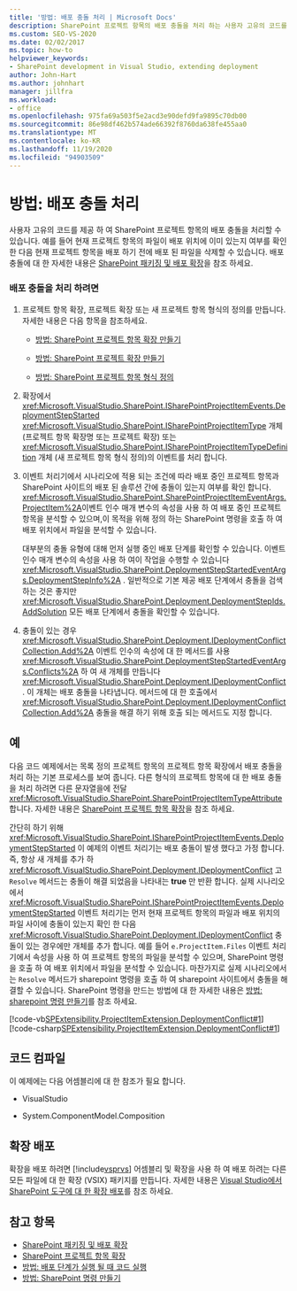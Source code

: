 ```yaml
---
title: '방법: 배포 충돌 처리 | Microsoft Docs'
description: SharePoint 프로젝트 항목의 배포 충돌을 처리 하는 사용자 고유의 코드를 구현 하는 방법의 예제를 참조 하세요.
ms.custom: SEO-VS-2020
ms.date: 02/02/2017
ms.topic: how-to
helpviewer_keywords:
- SharePoint development in Visual Studio, extending deployment
author: John-Hart
ms.author: johnhart
manager: jillfra
ms.workload:
- office
ms.openlocfilehash: 975fa69a503f5e2acd3e90defd9fa9895c70db00
ms.sourcegitcommit: 86e98df462b574ade66392f8760da638fe455aa0
ms.translationtype: MT
ms.contentlocale: ko-KR
ms.lasthandoff: 11/19/2020
ms.locfileid: "94903509"
---
```

# <a name="how-to-handle-deployment-conflicts"></a>방법: 배포 충돌 처리
  사용자 고유의 코드를 제공 하 여 SharePoint 프로젝트 항목의 배포 충돌을 처리할 수 있습니다. 예를 들어 현재 프로젝트 항목의 파일이 배포 위치에 이미 있는지 여부를 확인 한 다음 현재 프로젝트 항목을 배포 하기 전에 배포 된 파일을 삭제할 수 있습니다. 배포 충돌에 대 한 자세한 내용은 [SharePoint 패키징 및 배포 확장](../sharepoint/extending-sharepoint-packaging-and-deployment.md)을 참조 하세요.

### <a name="to-handle-a-deployment-conflict"></a>배포 충돌을 처리 하려면

1. 프로젝트 항목 확장, 프로젝트 확장 또는 새 프로젝트 항목 형식의 정의를 만듭니다. 자세한 내용은 다음 항목을 참조하세요.

    - [방법: SharePoint 프로젝트 항목 확장 만들기](../sharepoint/how-to-create-a-sharepoint-project-item-extension.md)

    - [방법: SharePoint 프로젝트 확장 만들기](../sharepoint/how-to-create-a-sharepoint-project-extension.md)

    - [방법: SharePoint 프로젝트 항목 형식 정의](../sharepoint/how-to-define-a-sharepoint-project-item-type.md)

2. 확장에서 <xref:Microsoft.VisualStudio.SharePoint.ISharePointProjectItemEvents.DeploymentStepStarted> <xref:Microsoft.VisualStudio.SharePoint.ISharePointProjectItemType> 개체 (프로젝트 항목 확장명 또는 프로젝트 확장) 또는 <xref:Microsoft.VisualStudio.SharePoint.ISharePointProjectItemTypeDefinition> 개체 (새 프로젝트 항목 형식 정의)의 이벤트를 처리 합니다.

3. 이벤트 처리기에서 시나리오에 적용 되는 조건에 따라 배포 중인 프로젝트 항목과 SharePoint 사이트의 배포 된 솔루션 간에 충돌이 있는지 여부를 확인 합니다. <xref:Microsoft.VisualStudio.SharePoint.SharePointProjectItemEventArgs.ProjectItem%2A>이벤트 인수 매개 변수의 속성을 사용 하 여 배포 중인 프로젝트 항목을 분석할 수 있으며,이 목적을 위해 정의 하는 SharePoint 명령을 호출 하 여 배포 위치에서 파일을 분석할 수 있습니다.

     대부분의 충돌 유형에 대해 먼저 실행 중인 배포 단계를 확인할 수 있습니다. 이벤트 인수 매개 변수의 속성을 사용 하 여이 작업을 수행할 수 있습니다 <xref:Microsoft.VisualStudio.SharePoint.DeploymentStepStartedEventArgs.DeploymentStepInfo%2A> . 일반적으로 기본 제공 배포 단계에서 충돌을 검색 하는 것은 좋지만 <xref:Microsoft.VisualStudio.SharePoint.Deployment.DeploymentStepIds.AddSolution> 모든 배포 단계에서 충돌을 확인할 수 있습니다.

4. 충돌이 있는 경우 <xref:Microsoft.VisualStudio.SharePoint.Deployment.IDeploymentConflictCollection.Add%2A> 이벤트 인수의 속성에 대 한 메서드를 사용 <xref:Microsoft.VisualStudio.SharePoint.DeploymentStepStartedEventArgs.Conflicts%2A> 하 여 새 개체를 만듭니다 <xref:Microsoft.VisualStudio.SharePoint.Deployment.IDeploymentConflict> . 이 개체는 배포 충돌을 나타냅니다. 메서드에 대 한 호출에서 <xref:Microsoft.VisualStudio.SharePoint.Deployment.IDeploymentConflictCollection.Add%2A> 충돌을 해결 하기 위해 호출 되는 메서드도 지정 합니다.

## <a name="example"></a>예
 다음 코드 예제에서는 목록 정의 프로젝트 항목의 프로젝트 항목 확장에서 배포 충돌을 처리 하는 기본 프로세스를 보여 줍니다. 다른 형식의 프로젝트 항목에 대 한 배포 충돌을 처리 하려면 다른 문자열을에 전달 <xref:Microsoft.VisualStudio.SharePoint.SharePointProjectItemTypeAttribute> 합니다. 자세한 내용은 [SharePoint 프로젝트 항목 확장](../sharepoint/extending-sharepoint-project-items.md)을 참조 하세요.

 간단히 하기 위해 <xref:Microsoft.VisualStudio.SharePoint.ISharePointProjectItemEvents.DeploymentStepStarted> 이 예제의 이벤트 처리기는 배포 충돌이 발생 했다고 가정 합니다. 즉, 항상 새 개체를 추가 하 <xref:Microsoft.VisualStudio.SharePoint.Deployment.IDeploymentConflict> 고 `Resolve` 메서드는 충돌이 해결 되었음을 나타내는 **true** 만 반환 합니다. 실제 시나리오에서 <xref:Microsoft.VisualStudio.SharePoint.ISharePointProjectItemEvents.DeploymentStepStarted> 이벤트 처리기는 먼저 현재 프로젝트 항목의 파일과 배포 위치의 파일 사이에 충돌이 있는지 확인 한 다음 <xref:Microsoft.VisualStudio.SharePoint.Deployment.IDeploymentConflict> 충돌이 있는 경우에만 개체를 추가 합니다. 예를 들어 `e.ProjectItem.Files` 이벤트 처리기에서 속성을 사용 하 여 프로젝트 항목의 파일을 분석할 수 있으며, SharePoint 명령을 호출 하 여 배포 위치에서 파일을 분석할 수 있습니다. 마찬가지로 실제 시나리오에서는 `Resolve` 메서드가 sharepoint 명령을 호출 하 여 sharepoint 사이트에서 충돌을 해결할 수 있습니다. SharePoint 명령을 만드는 방법에 대 한 자세한 내용은 [방법: sharepoint 명령 만들기](../sharepoint/how-to-create-a-sharepoint-command.md)를 참조 하세요.

 [!code-vb[SPExtensibility.ProjectItemExtension.DeploymentConflict#1](../sharepoint/codesnippet/VisualBasic/deploymentconflict/extension/deploymentconflictextension.vb#1)]
 [!code-csharp[SPExtensibility.ProjectItemExtension.DeploymentConflict#1](../sharepoint/codesnippet/CSharp/deploymentconflict/extension/deploymentconflictextension.cs#1)]

## <a name="compile-the-code"></a>코드 컴파일
 이 예제에는 다음 어셈블리에 대 한 참조가 필요 합니다.

- VisualStudio

- System.ComponentModel.Composition

## <a name="deploy-the-extension"></a>확장 배포
 확장을 배포 하려면 [!include[vsprvs](../sharepoint/includes/vsprvs-md.md)] 어셈블리 및 확장을 사용 하 여 배포 하려는 다른 모든 파일에 대 한 확장 (VSIX) 패키지를 만듭니다. 자세한 내용은 [Visual Studio에서 SharePoint 도구에 대 한 확장 배포](../sharepoint/deploying-extensions-for-the-sharepoint-tools-in-visual-studio.md)를 참조 하세요.

## <a name="see-also"></a>참고 항목
- [SharePoint 패키징 및 배포 확장](../sharepoint/extending-sharepoint-packaging-and-deployment.md)
- [SharePoint 프로젝트 항목 확장](../sharepoint/extending-sharepoint-project-items.md)
- [방법: 배포 단계가 실행 될 때 코드 실행](../sharepoint/how-to-run-code-when-deployment-steps-are-executed.md)
- [방법: SharePoint 명령 만들기](../sharepoint/how-to-create-a-sharepoint-command.md)
